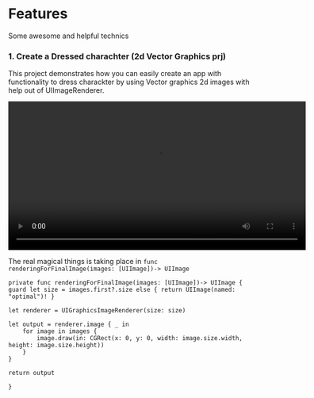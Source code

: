 # Features
Some awesome and helpful technics

### 1. Create a Dressed charachter (2d Vector Graphics prj)
This project demonstrates how you can easily create an app with functionality to dress charackter by using Vector graphics 2d images with help out of UIImageRenderer.

<div align="center">
  <video src="https://github.com/user-attachments/assets/4e95eb97-87e1-449e-bd71-2b3c995a844f" controls width="600"></video>
</div>

The real magical things is taking place in `func renderingForFinalImage(images: [UIImage])-> UIImage` 


`private func renderingForFinalImage(images: [UIImage])-> UIImage {`
    `guard let size = images.first?.size else { return UIImage(named: "optimal")! }`
    
    let renderer = UIGraphicsImageRenderer(size: size)
    
    let output = renderer.image { _ in
        for image in images {
            image.draw(in: CGRect(x: 0, y: 0, width: image.size.width, height: image.size.height))
        }
    }
    
    return output
`}`
